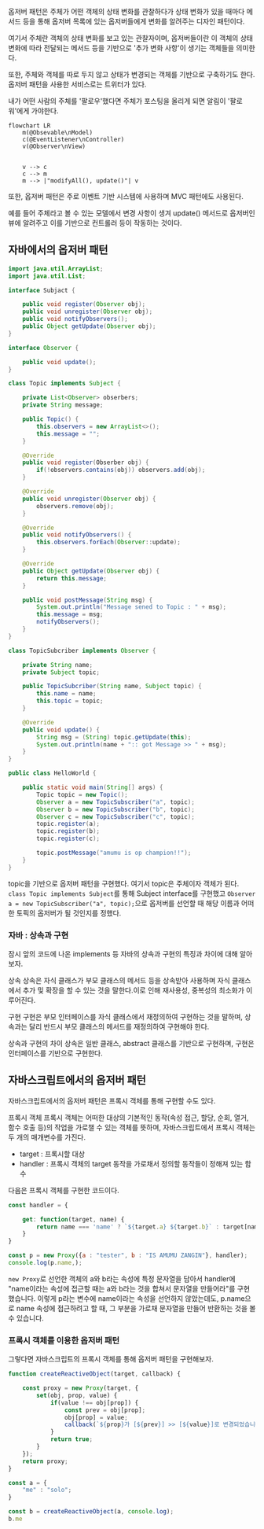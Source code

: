 옵저버 패턴은 주체가 어떤 객체의 상태 변화를 관찰하다가 상태 변화가 있을 때마다 메서드 등을 통해 옵저버 목록에 있는 옵저버들에게 변화를 알려주는 디자인 패턴이다.

여기서 주체란 객체의 상태 변화를 보고 있는 관찰자이며, 옵저버들이란 이 객체의 상태 변화에 따라 전달되는 메서드 등을 기반으로 '추가 변화 사항'이 생기는 객체들을 의미한다.

또한, 주체와 객체를 따로 두지 않고 상태가 변경되는 객체를 기반으로 구축하기도 한다. 옵저버 패턴을 사용한 서비스로는 트위터가 있다.

내가 어떤 사람의 주체를 '팔로우'했다면 주체가 포스팅을 올리게 되면 알림이 '팔로워'에게 가야한다.

```mermaid
flowchart LR
	m(@Obsevable\nModel)
	c(@EventListener\nController)
	v(@Observer\nView)

	
	v --> c
	c --> m
	m --> |"modifyAll(), update()"| v
```

또한, 옵저버 패턴은 주로 이벤트 기반 시스템에 사용하며 MVC 패턴에도 사용된다.

예를 들어 주체라고 볼 수 있는 모델에서 변경 사항이 생겨 update() 메서드로 옵저버인 뷰에 알려주고 이를 기반으로 컨트롤러 등이 작동하는 것이다.

## 자바에서의 옵저버 패턴
```java
import java.util.ArrayList;
import java.util.List;

interface Subjact {

	public void register(Observer obj);
	public void unregister(Observer obj);
	public void notifyObservers();
	public Object getUpdate(Observer obj);
}

interface Observer {

	public void update();
}

class Topic implements Subject {

	private List<Observer> obserbers;
	private String message;

	public Topic() {
		this.observers = new ArrayList<>();
		this.message = "";
	}

	@Override
	public void register(Obserber obj) {
		if(!observers.contains(obj)) observers.add(obj);
	}

	@Override
	public void unregister(Observer obj) {
		observers.remove(obj);
	}

	@Override
	public void notifyObservers() {
		this.observers.forEach(Observer::update);
	}

	@Override
	public Object getUpdate(Observer obj) {
		return this.message;
	}

	public void postMessage(String msg) {
		System.out.println("Message sened to Topic : " + msg);
		this.message = msg;
		notifyObservers();
	}
}

class TopicSubcriber implements Observer {

	private String name;
	private Subject topic;

	public TopicSubcriber(String name, Subject topic) {
		this.name = name;
		this.topic = topic;
	}

	@Override
	public void update() {
		String msg = (String) topic.getUpdate(this);
		System.out.println(name + ":: got Message >> " + msg);
	}
}

public class HelloWorld {

	public static void main(String[] args) {
		Topic topic = new Topic();
		Observer a = new TopicSubscriber("a", topic);
		Observer b = new TopicSubscriber("b", topic);
		Observer c = new TopicSubscriber("c", topic);
		topic.register(a);
		topic.register(b);
		topic.register(c);

		topic.postMessage("amumu is op champion!!");
	}
}
```


topic을 기반으로 옵저버 패턴을 구현했다. 여기서 topic은 주체이자 객체가 된다.  `class Topic implements Subject`를 통해 Subject interface를 구현했고 `Observer a = new TopicSubscriber("a", topic);`으로 옵저버를 선언할 때 해당 이름과 어떠한 토픽의 옵저버가 될 것인지를 정했다.

### 자바 : 상속과 구현
잠시 앞의 코드에 나온 implements 등 자바의 상속과 구현의 특징과 차이에 대해 알아보자.

상속
상속은 자식 클래스가 부모 클래스의 메서드 등을 상속받아 사용하며 자식 클래스에서 추가 및 확장을 할 수 있는 것을 말한다.이로 인해 재사용성, 중복성의 최소화가 이루어진다.

구현
구현은 부모 인터페이스를 자식 클래스에서 재정의하여 구현하는 것을 말하며, 상속과는 달리 반드시 부모 클래스의 메서드를 재정의하여 구현해야 한다.

상속과 구현의 차이
상속은 일반 클래스, abstract 클래스를 기반으로 구현하며, 구현은 인터페이스를 기반으로 구현한다.

## 자바스크립트에서의 옵저버 패턴
자바스크립트에서의 옵저버 패턴은 프록시 객체를 통해 구현할 수도 있다.

프록시 객체
프록시 객체는 어떠한 대상의 기본적인 동작(속성 접근, 할당, 순회, 열거, 함수 호출 등)의 작업을 가로챌 수 있는 객체를 뜻하며, 자바스크립트에서 프록시 객체는 두 개의 매개변수를 가진다.
- target : 프록시할 대상
- handler : 프록시 객체의 target 동작을 가로채서 정의할 동작들이 정해져 있는 함수

다음은 프록시 객체를 구현한 코드이다.

```js
const handler = {

	get: function(target, name) {
		return name === 'name' ? `${target.a} ${target.b}` : target[name];
	}
}

const p = new Proxy({a : "tester", b : "IS AMUMU ZANGIN"}, handler);
console.log(p.name,);
```

`new Proxy`로 선언한 객체의 a와 b라는 속성에 특정 문자열을 담아서 handler에 "name이라는 속성에 접근할 때는 a와 b라는 것을 합쳐서 문자열을 만들어라"를 구현했습니다. 이렇게 p라는 변수에 name이라는 속성을 선언하지 않았는데도, p.name으로 name 속성에 접근하려고 할 때, 그 부분을 가로채 문자열을 만들어 반환하는 것을 볼 수 있습니다.

### 프록시 객체를 이용한 옵저버 패턴
그렇다면 자바스크립트의 프록시 객체를 통해 옵저버 패턴을 구현해보자.

```js
function createReactiveObject(target, callback) {

	const proxy = new Proxy(target, {
		set(obj, prop, value) {
			if(value !== obj[prop]) {
				const prev = obj[prop];
				obj[prop] = value;
				callback(`${prop}가 [${prev}] >> [${value}]로 변경되었습니다.`);
			}
			return true;
		}
	});
	return proxy;
}

const a = {
	"me" : "solo";
}

const b = createReactiveObject(a, console.log);
b.me 
```